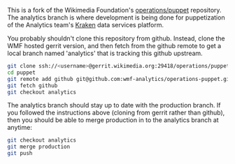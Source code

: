 This is a fork of the Wikimedia Foundation's
[operations/puppet](https://gerrit.wikimedia.org/r/gitweb?p=operations/puppet.git;a=summary)
repository.  The analytics branch is where development is being
done for puppetization of the Analytics team's
[Kraken](https://www.mediawiki.org/wiki/Analytics/Kraken) data services
platform.

You probably shouldn't clone this repository from github.  Instead,
clone the WMF hosted gerrit version, and then fetch from the github
remote to get a local branch named 'analytics' that is tracking this
github upstream.

```bash
git clone ssh://<username>@gerrit.wikimedia.org:29418/operations/puppet.git
cd puppet
git remote add github git@github.com:wmf-analytics/operations-puppet.git
git fetch github
git checkout analytics
```

The analytics branch should stay up to date with the production branch.
If you followed the instructions above (cloning from gerrit rather than github),
then you should be able to merge production in to the analytics branch at anytime:

```bash
git checkout analytics
git merge production
git push
```